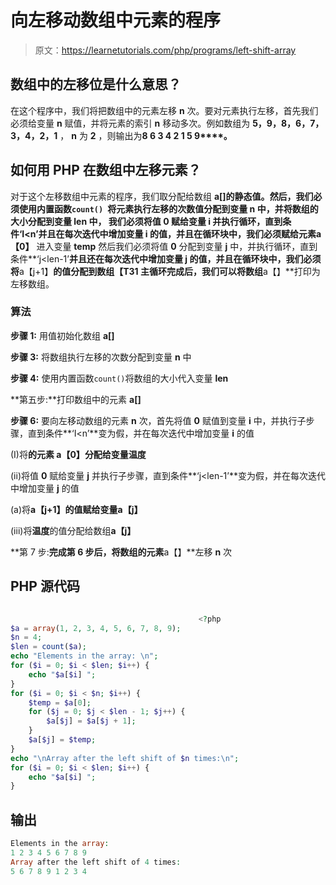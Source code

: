 # 向左移动数组中元素的程序

> 原文：<https://learnetutorials.com/php/programs/left-shift-array>

## 数组中的左移位是什么意思？

在这个程序中，我们将把数组中的元素左移 **n** 次。要对元素执行左移，首先我们必须给变量 **n** 赋值，并将元素的索引 **n** 移动多次。例如数组为 **5，9，8，6，7，3，4，2，1** ， **n** 为 **2** ，则输出为**8 6 3 4 2 1 5 9****。**

## 如何用 PHP 在数组中左移元素？

对于这个左移数组中元素的程序，我们取分配给数组 **a[]的静态值。**然后，我们必须使用内置函数`count() `将元素执行左移的次数值分配到变量 **n** 中，并将数组的大小分配到变量 **len** 中， 我们必须将值 **0** 赋给变量 **i** 并执行循环，直到条件**‘I<n’**并且在每次迭代中增加变量 **i** 的值，并且在循环块中，我们必须赋给元素**a【0】** 进入变量 **temp** 然后我们必须将值 **0** 分配到变量 **j** 中，并执行循环，直到条件**‘j<len-1’**并且还在每次迭代中增加变量 **j** 的值，并且在循环块中，我们必须将**a【j+1】**的值分配到数组【T31 主循环完成后，我们可以将数组**a【】**打印为左移数组。

### 算法

**步骤 1:** 用值初始化数组 **a[]**

**步骤 3:** 将数组执行左移的次数分配到变量 **n** 中

**步骤 4:** 使用内置函数`count()`将数组的大小代入变量 **len**

**第五步:**打印数组中的元素 **a[]**

**步骤 6:** 要向左移动数组的元素 **n** 次，首先将值 **0** 赋值到变量 **i** 中，并执行子步骤，直到条件**‘I<n’**变为假，并在每次迭代中增加变量 **i** 的值

(I)将**的元素 a【0】**分配给变量**温度**

(ii)将值 **0** 赋给变量 **j** 并执行子步骤，直到条件**‘j<len-1’**变为假，并在每次迭代中增加变量 **j** 的值

(a)将**a【j+1】**的值赋给变量**a【j】**

(iii)将**温度**的值分配给数组**a【j】**

**第 7 步:**完成第 6 步后，将数组的元素**a【】**左移 **n** 次

## PHP 源代码

```php

                                          <?php
$a = array(1, 2, 3, 4, 5, 6, 7, 8, 9);
$n = 4;
$len = count($a);
echo "Elements in the array: \n";
for ($i = 0; $i < $len; $i++) {
    echo "$a[$i] ";
}
for ($i = 0; $i < $n; $i++) {
    $temp = $a[0];
    for ($j = 0; $j < $len - 1; $j++) {
        $a[$j] = $a[$j + 1];
    }
    $a[$j] = $temp;
}
echo "\nArray after the left shift of $n times:\n";
for ($i = 0; $i < $len; $i++) {
    echo "$a[$i] ";
}

```

## 输出

```php
Elements in the array:
1 2 3 4 5 6 7 8 9
Array after the left shift of 4 times:
5 6 7 8 9 1 2 3 4
```